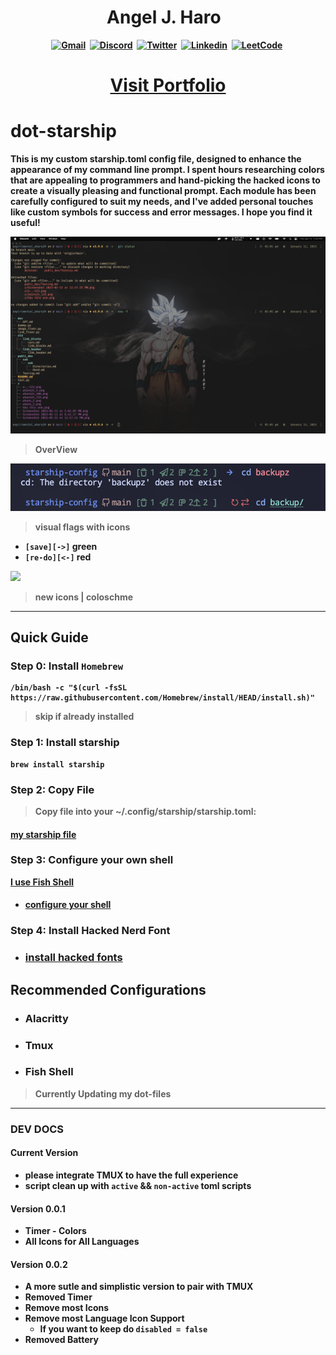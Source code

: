 <h1 align="center"><b> Angel J. Haro 
<img src="https://docs.google.com/uc?export=download&id=1JqFc6WL-cTtJBQgW9tusQAZhQ3H9hGae" alt="" height="25" >
<img src="https://docs.google.com/uc?export=download&id=1HsBpakQVutfOmxBcPbGpKdo_oGEoKJZT" alt="" height="35" >
</h1>

<!-- START  -->
<div align="center">
<a href="https://aharoj.io"><img src="https://img.shields.io/badge/website-000000?style=for-the-badge&logo=Portfolio&logoColor=white" alt="Gmail" /></a>&nbsp;
<a href="https://discord.gg/HDDQ6pUMHt"><img src="https://img.shields.io/badge/Discord-7289DA?style=for-the-badge&logo=discord&logoColor=white" alt="Discord" /></a>&nbsp;
<a href="https://twitter.com/aharoJ"><img src="https://img.shields.io/badge/Twitter-1DA1F2?style=for-the-badge&logo=twitter&logoColor=white" alt="Twitter" /></a>&nbsp;
<a href="https://www.linkedin.com/in/aharoJ/"><img src="https://img.shields.io/badge/LinkedIn-0077B5?style=for-the-badge&logo=linkedin&logoColor=white" alt="Linkedin" /></a>&nbsp;
<a href="https://leetcode.com/aharoJ/"><img src="https://img.shields.io/badge/-LeetCode-FFA116?style=for-the-badge&logo=LeetCode&logoColor=black" alt="LeetCode" /></a>&nbsp;
<br/>
</div>  
<!-- END -->

<h1 align="center"> <a href=https://aharoj.io> Visit Portfolio </a> </h1>


# dot-starship
This is my custom starship.toml config file, designed to enhance the appearance of my command line prompt. I spent hours researching colors that are appealing to programmers and hand-picking the hacked icons to create a visually pleasing and functional prompt. Each module has been carefully configured to suit my needs, and I've added personal touches like custom symbols for success and error messages. I hope you find it useful!

![](z/starship-alacritty.png)
> OverView 


![](z/starship_visual_errors.png)
> visual flags with icons

- `[save][->]` green 
- `[re-do][<-]` red 


![](z/starship-icons.png)
> new icons | coloschme

--- 

## Quick Guide
### Step 0: Install `Homebrew`


```brew
/bin/bash -c "$(curl -fsSL https://raw.githubusercontent.com/Homebrew/install/HEAD/install.sh)"
```

> skip if already installed

### Step 1: Install starship


``` brew
brew install starship
```

### Step 2: Copy File  
> Copy file into your ~/.config/starship/starship.toml:

#### [my starship file](https://github.com/aharoJ/starship-config/blob/main/starship.toml)


### Step 3: Configure your own shell
[I use Fish Shell](https://fishshell.com)

- #### [configure your shell](https://starship.rs/guide/#%F0%9F%9A%80-installation)

### Step 4: Install Hacked Nerd Font
- ### [install hacked fonts](https://www.nerdfonts.com/font-downloads)


## Recommended Configurations
- ### Alacritty
- ### Tmux 
- ### Fish Shell
> Currently Updating my dot-files


--- 

### DEV DOCS 
#### Current Version
- please integrate **TMUX** to have the full experience
- script clean up with `active` && `non-active` toml scripts

#### Version 0.0.1
- Timer - Colors 
- All Icons for All Languages


#### Version 0.0.2
- A more sutle and simplistic version to pair with **TMUX**
- Removed Timer
- Remove most Icons 
- Remove most Language Icon Support
    - If you want to keep do `disabled = false` 
- Removed Battery
